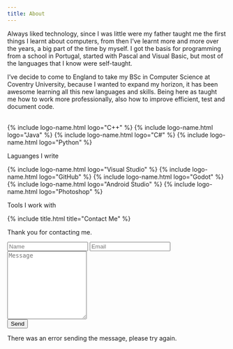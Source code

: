 ```yaml
---
title: About
---
```

Always liked technology, since I was little were my father taught me the first things I learnt about computers, from then I’ve learnt more and more over the years, a big part of the time by myself. I got the basis for programming from a school in Portugal, started with Pascal and Visual Basic, but most of the languages that I know were self-taught.

I’ve decide to come to England to take my BSc in Computer Science at Coventry University, because I wanted to expand my horizon, it has been awesome learning all this new languages and skills. Being here as taught me how to work more professionally, also how to improve efficient, test and document code.

<br>

<div class="about-skills">
    <div>
        <div class="about-icons">
            {% include logo-name.html logo="C++" %}
            {% include logo-name.html logo="Java" %}
            {% include logo-name.html logo="C#" %}
            {% include logo-name.html logo="Python" %}
        </div>
        <p>Laguanges I write</p>
    </div>
    <div>
        <div class="about-icons">
            {% include logo-name.html logo="Visual Studio" %}
            {% include logo-name.html logo="GitHub" %}
            {% include logo-name.html logo="Godot" %}
            {% include logo-name.html logo="Android Studio" %}
            {% include logo-name.html logo="Photoshop" %}
        </div>
        <p>Tools I work with</p>
    </div>
</div>



{% include title.html title="Contact Me" %}

<p id="contact-form-successful" class="contact-form-info contact-form-successful">Thank you for contacting me.</p>


<!-- Contact form -->
<form id="contact-form" class="contact-form">
  <div>
        <input type="text" id="name" placeholder="Name" name="entry.1606674600" required>
        <input type="email" id="email" placeholder="Email" name="entry.1980704307" required>
  </div>
  <div>
        <textarea id="message" placeholder="Message" name="entry.284157207" rows="10" required></textarea>
  </div>
  <div>
    <button type="submit" id="send">Send</button>
    <p id="contact-form-failed" class="contact-form-info contact-form-failed">There was an error sending the message, please try again.</p>
  </div>
</form>

<!-- Send to google forms -->
<script src="https://ajax.googleapis.com/ajax/libs/jquery/3.1.1/jquery.min.js"></script>
<script>
$('#contact-form').submit(function(e) {
    e.preventDefault();  

    $('#contact-form-failed').css('display', 'none');

    $.ajax({
        url: 'https://docs.google.com/forms/d/e/1FAIpQLSfp3G2xfyyieLi0u_3Qa61EkjzBCZvWNf1LFdBBmj1bEYml1w/formResponse',
        type: 'POST',
        data: {
            'entry.1606674600': $('#name').val(),
            'entry.1980704307': $('#email').val(),
            'entry.284157207': $('#message').val(),
        },
        statusCode: {
            0: function() {
                $('#contact-form-failed').css('display', 'block');
            },
            
            200: function() {
                $('#contact-form').css('display', 'none');
                $('#contact-form-successful').css('display', 'block');
            }
        }            
    });

    return false;
});
</script>